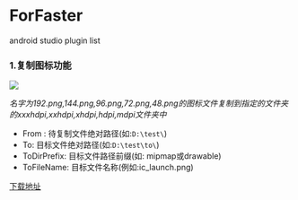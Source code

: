 # ForFaster
android studio plugin list

### 1.复制图标功能

![](https://github.com/codingbooo/ForFaster/blob/master/image/image_step_1.png?raw=true)

*名字为192.png,144.png,96.png,72.png,48.png的图标文件复制到指定的文件夹的xxxhdpi,xxhdpi,xhdpi,hdpi,mdpi文件夹中*

- From : 待复制文件绝对路径(如:`D:\test\`)
- To: 目标文件绝对路径(如:`D:\test\to\`)
- ToDirPrefix: 目标文件路径前缀(如: mipmap或drawable)
- ToFileName: 目标文件名称(例如:ic_launch.png)

[下载地址](https://github.com/codingbooo/ForFaster/tree/master/plugin/ForFaster.jar)
